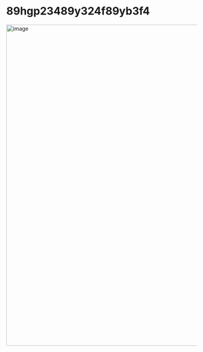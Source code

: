 # 89hgp23489y324f89yb3f4

<img width="1310" height="851" alt="image" src="https://github.com/user-attachments/assets/391e1e87-c0b2-481b-8e81-a446e4981d23" />
